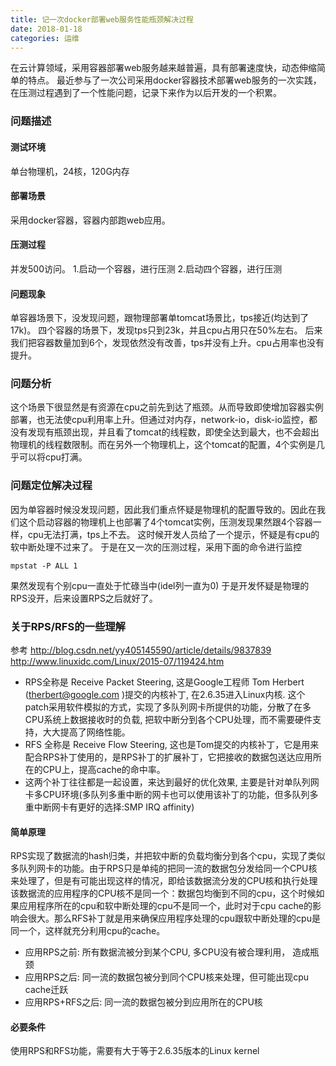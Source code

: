 ```yaml
---
title: 记一次docker部署web服务性能瓶颈解决过程
date: 2018-01-18
categories: 运维
---
```

在云计算领域，采用容器部署web服务越来越普遍，具有部署速度快，动态伸缩简单的特点。
最近参与了一次公司采用docker容器技术部署web服务的一次实践，在压测过程遇到了一个性能问题，记录下来作为以后开发的一个积累。
### 问题描述
#### 测试环境
单台物理机，24核，120G内存
#### 部署场景
采用docker容器，容器内部跑web应用。
#### 压测过程
并发500访问。
1.启动一个容器，进行压测 
2.启动四个容器，进行压测 
#### 问题现象
单容器场景下，没发现问题，跟物理部署单tomcat场景比，tps接近(均达到了17k)。 
四个容器的场景下，发现tps只到23k，并且cpu占用只在50%左右。
后来我们把容器数量加到6个，发现依然没有改善，tps并没有上升。cpu占用率也没有提升。

### 问题分析
这个场景下很显然是有资源在cpu之前先到达了瓶颈。从而导致即使增加容器实例部署，也无法使cpu利用率上升。但通过对内存，network-io，disk-io监控，都没有发现有瓶颈出现，并且看了tomcat的线程数，即使全达到最大，也不会超出物理机的线程数限制。而在另外一个物理机上，这个tomcat的配置，4个实例是几乎可以将cpu打满。
### 问题定位解决过程
因为单容器时候没发现问题，因此我们重点怀疑是物理机的配置导致的。因此在我们这个启动容器的物理机上也部署了4个tomcat实例，压测发现果然跟4个容器一样，cpu无法打满，tps上不去。
这时候开发人员给了一个提示，怀疑是有cpu的软中断处理不过来了。
于是在又一次的压测过程，采用下面的命令进行监控
```
mpstat -P ALL 1
```
果然发现有个别cpu一直处于忙碌当中(idel列一直为0)
于是开发怀疑是物理的RPS没开，后来设置RPS之后就好了。

### 关于RPS/RFS的一些理解
参考
http://blog.csdn.net/yy405145590/article/details/9837839
http://www.linuxidc.com/Linux/2015-07/119424.htm

- RPS全称是 Receive Packet Steering, 这是Google工程师 Tom Herbert (therbert@google.com )提交的内核补丁, 在2.6.35进入Linux内核. 这个patch采用软件模拟的方式，实现了多队列网卡所提供的功能，分散了在多CPU系统上数据接收时的负载, 把软中断分到各个CPU处理，而不需要硬件支持，大大提高了网络性能。
- RFS 全称是 Receive Flow Steering, 这也是Tom提交的内核补丁，它是用来配合RPS补丁使用的，是RPS补丁的扩展补丁，它把接收的数据包送达应用所在的CPU上，提高cache的命中率。
- 这两个补丁往往都是一起设置，来达到最好的优化效果, 主要是针对单队列网卡多CPU环境(多队列多重中断的网卡也可以使用该补丁的功能，但多队列多重中断网卡有更好的选择:SMP IRQ affinity)

#### 简单原理
RPS实现了数据流的hash归类，并把软中断的负载均衡分到各个cpu，实现了类似多队列网卡的功能。由于RPS只是单纯的把同一流的数据包分发给同一个CPU核来处理了，但是有可能出现这样的情况，即给该数据流分发的CPU核和执行处理该数据流的应用程序的CPU核不是同一个：数据包均衡到不同的cpu，这个时候如果应用程序所在的cpu和软中断处理的cpu不是同一个，此时对于cpu cache的影响会很大。那么RFS补丁就是用来确保应用程序处理的cpu跟软中断处理的cpu是同一个，这样就充分利用cpu的cache。

- 应用RPS之前: 所有数据流被分到某个CPU, 多CPU没有被合理利用， 造成瓶颈
- 应用RPS之后: 同一流的数据包被分到同个CPU核来处理，但可能出现cpu cache迁跃
- 应用RPS+RFS之后: 同一流的数据包被分到应用所在的CPU核

#### 必要条件
使用RPS和RFS功能，需要有大于等于2.6.35版本的Linux kernel
